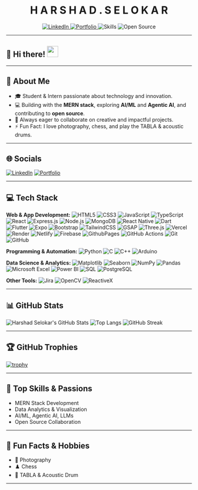 <h1 align="center">H A R S H A D  .  S E L O K A R</h1>
<p align="center">

  <a href="https://www.linkedin.com/in/harshad-selokar-9a68aa287">
    <img src="https://img.shields.io/badge/LinkedIn-Connect-blue?logo=linkedin&style=for-the-badge" alt="LinkedIn"/>
  </a>
  <a href="https://harshadselokar.github.io/Portfolio-/">
    <img src="https://img.shields.io/badge/Portfolio-Visit-green?logo=google-chrome&style=for-the-badge" alt="Portfolio"/>
  </a>
  <img src="https://img.shields.io/badge/Skills-MERN%20Stack%20%7C%20AI%2FML%20%7C%20Data%20Analytics-ff69b4?style=for-the-badge" alt="Skills"/>
  <img src="https://img.shields.io/badge/Open%20Source-Enthusiast-yellowgreen?style=for-the-badge" alt="Open Source"/>
</p>

---

## 👋 Hi there! <img src="https://github.com/HarshadSelokar/HarshadSelokar/raw/main/wave.gif" width="30px">

---

## 📝 About Me

- 🎓 Student & Intern passionate about technology and innovation.
- 💻 Building with the **MERN stack**, exploring **AI/ML** and **Agentic AI**, and contributing to **open source**.
- 🚀 Always eager to collaborate on creative and impactful projects.
- ⚡ Fun Fact: I love photography, chess, and play the TABLA & acoustic drums.

---

## 🌐 Socials

[![LinkedIn](https://img.shields.io/badge/LinkedIn-blue?logo=linkedin&style=flat-square)](https://www.linkedin.com/in/harshad-selokar-9a68aa287)
[![Portfolio](https://img.shields.io/badge/Portfolio-green?logo=google-chrome&style=flat-square)](https://harshadselokar.github.io/Portfolio-/)

---

## 💻 Tech Stack

**Web & App Development:**
![HTML5](https://img.shields.io/badge/HTML5-E34F26?style=flat-square&logo=html5&logoColor=white)
![CSS3](https://img.shields.io/badge/CSS3-1572B6?style=flat-square&logo=css3&logoColor=white)
![JavaScript](https://img.shields.io/badge/JavaScript-F7DF1E?style=flat-square&logo=javascript&logoColor=black)
![TypeScript](https://img.shields.io/badge/TypeScript-007ACC?style=flat-square&logo=typescript&logoColor=white)
![React](https://img.shields.io/badge/React-20232A?style=flat-square&logo=react&logoColor=61DAFB)
![Express.js](https://img.shields.io/badge/Express.js-000000?style=flat-square&logo=express&logoColor=white)
![Node.js](https://img.shields.io/badge/Node.js-339933?style=flat-square&logo=node.js&logoColor=white)
![MongoDB](https://img.shields.io/badge/MongoDB-4EA94B?style=flat-square&logo=mongodb&logoColor=white)
![React Native](https://img.shields.io/badge/React_Native-20232A?style=flat-square&logo=react&logoColor=61DAFB)
![Dart](https://img.shields.io/badge/Dart-0175C2?style=flat-square&logo=dart&logoColor=white)
![Flutter](https://img.shields.io/badge/Flutter-02569B?style=flat-square&logo=flutter&logoColor=white)
![Expo](https://img.shields.io/badge/Expo-000020?style=flat-square&logo=expo&logoColor=white)
![Bootstrap](https://img.shields.io/badge/Bootstrap-563d7c?style=flat-square&logo=bootstrap&logoColor=white)
![TailwindCSS](https://img.shields.io/badge/TailwindCSS-06B6D4?style=flat-square&logo=tailwindcss&logoColor=white)
![GSAP](https://img.shields.io/badge/GSAP-88CE02?style=flat-square&logo=greensock&logoColor=white)
![Three.js](https://img.shields.io/badge/Three.js-000000?style=flat-square&logo=three.js&logoColor=white)
![Vercel](https://img.shields.io/badge/Vercel-000000?style=flat-square&logo=vercel&logoColor=white)
![Render](https://img.shields.io/badge/Render-46E3B7?style=flat-square&logo=render&logoColor=white)
![Netlify](https://img.shields.io/badge/Netlify-00C7B7?style=flat-square&logo=netlify&logoColor=white)
![Firebase](https://img.shields.io/badge/Firebase-FFCA28?style=flat-square&logo=firebase&logoColor=white)
![GithubPages](https://img.shields.io/badge/GitHub%20Pages-222222?style=flat-square&logo=githubpages&logoColor=white)
![GitHub Actions](https://img.shields.io/badge/GitHub%20Actions-2088FF?style=flat-square&logo=githubactions&logoColor=white)
![Git](https://img.shields.io/badge/Git-F05032?style=flat-square&logo=git&logoColor=white)
![GitHub](https://img.shields.io/badge/GitHub-181717?style=flat-square&logo=github&logoColor=white)

**Programming & Automation:**
![Python](https://img.shields.io/badge/Python-3776AB?style=flat-square&logo=python&logoColor=white)
![C](https://img.shields.io/badge/C-00599C?style=flat-square&logo=c&logoColor=white)
![C++](https://img.shields.io/badge/C++-00599C?style=flat-square&logo=c%2B%2B&logoColor=white)
![Arduino](https://img.shields.io/badge/Arduino-00979D?style=flat-square&logo=arduino&logoColor=white)

**Data Science & Analytics:**
![Matplotlib](https://img.shields.io/badge/Matplotlib-3776AB?style=flat-square&logo=matplotlib&logoColor=white)
![Seaborn](https://img.shields.io/badge/Seaborn-3776AB?style=flat-square&logo=python&logoColor=white)
![NumPy](https://img.shields.io/badge/NumPy-013243?style=flat-square&logo=numpy&logoColor=white)
![Pandas](https://img.shields.io/badge/Pandas-150458?style=flat-square&logo=pandas&logoColor=white)
![Microsoft Excel](https://img.shields.io/badge/Microsoft%20Excel-217346?style=flat-square&logo=microsoftexcel&logoColor=white)
![Power BI](https://img.shields.io/badge/Power%20BI-F2C811?style=flat-square&logo=powerbi&logoColor=black)
![SQL](https://img.shields.io/badge/SQL-4479A1?style=flat-square&logo=mysql&logoColor=white)
![PostgreSQL](https://img.shields.io/badge/PostgreSQL-336791?style=flat-square&logo=postgresql&logoColor=white)

**Other Tools:**
![Jira](https://img.shields.io/badge/Jira-0052CC?style=flat-square&logo=jira&logoColor=white)
![OpenCV](https://img.shields.io/badge/OpenCV-5C3EE8?style=flat-square&logo=opencv&logoColor=white)
![ReactiveX](https://img.shields.io/badge/ReactiveX-B7178C?style=flat-square&logo=reactivex&logoColor=white)

---

## 📊 GitHub Stats

![Harshad Selokar's GitHub Stats](https://github-readme-stats.vercel.app/api?username=HarshadSelokar&show_icons=true&theme=radical)
![Top Langs](https://github-readme-stats.vercel.app/api/top-langs/?username=HarshadSelokar&layout=compact&theme=radical)
![GitHub Streak](https://github-readme-streak-stats.herokuapp.com?user=HarshadSelokar&theme=radical&date_format=M%20j%5B%2C%20Y%5D)

---

## 🏆 GitHub Trophies

[![trophy](https://github-profile-trophy.vercel.app/?username=HarshadSelokar&theme=radical&margin-w=15)](https://github.com/ryo-ma/github-profile-trophy)

---


## 🎯 Top Skills & Passions

- MERN Stack Development
- Data Analytics & Visualization
- AI/ML, Agentic AI, LLMs
- Open Source Collaboration

---

## 🎉 Fun Facts & Hobbies

- 📸 Photography
- ♟️ Chess
- 🥁 TABLA & Acoustic Drum

---
